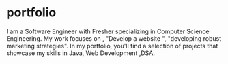 # portfolio
I am a Software Engineer with Fresher specializing in Computer Science Engineering. My work focuses on , "Develop a website ", "developing robust marketing strategies". In my portfolio, you'll find a selection of projects that showcase my skills in Java, Web Development ,DSA.
